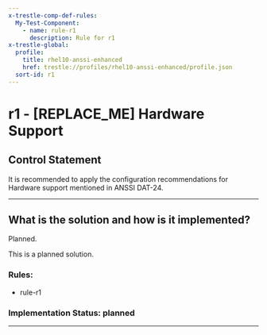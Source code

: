 ```yaml
---
x-trestle-comp-def-rules:
  My-Test-Component:
    - name: rule-r1
      description: Rule for r1
x-trestle-global:
  profile:
    title: rhel10-anssi-enhanced
    href: trestle://profiles/rhel10-anssi-enhanced/profile.json
  sort-id: r1
---
```


# r1 - \[REPLACE_ME\] Hardware Support

## Control Statement

It is recommended to apply the configuration recommendations for Hardware support mentioned in ANSSI DAT-24.

______________________________________________________________________

## What is the solution and how is it implemented?
Planned.

This is a planned solution.

<!-- For implementation status enter one of: implemented, partial, planned, alternative, not-applicable -->

<!-- Note that the list of rules under ### Rules: is read-only and changes will not be captured after assembly to JSON -->

<!-- Add control implementation description here for control: r1 -->

### Rules:

  - rule-r1

### Implementation Status: planned

______________________________________________________________________
